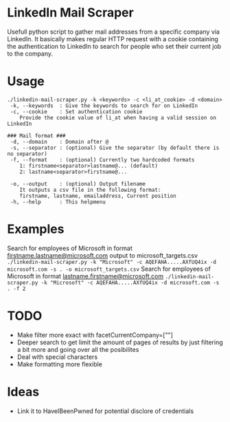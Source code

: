 # LinkedIn Mail Scraper
Usefull python script to gather mail addresses from a specific company via LinkedIn. It basically makes regular HTTP request with a cookie containing the authentication to LinkedIn to search for people who set their current job to the company.  

# Usage
```
./linkedin-mail-scraper.py -k <keywords> -c <li_at_cookie> -d <domain>
 -k, --keywords  : Give the keywords to search for on LinkedIn
 -c, --cookie    : Set authentication cookie
    Provide the cookie value of li_at when having a valid session on LinkedIn

### Mail format ### 
 -d, --domain    : Domain after @
 -s, --separator : (optional) Give the separator (by default there is no separator)
 -f, --format    : (optional) Currently two hardcoded formats
    1: firstname<separator>lastname@... (default)
    2: lastname<separator>firstname@...

 -o, --output    : (optional) Output filename
    It outputs a csv file in the following format:
    firstname, lastname, emailaddress, Current position
 -h, --help      : This helpmenu

```

# Examples
Search for employees of Microsoft in format firstname.lastname@microsoft.com output to microsoft_targets.csv
`./linkedin-mail-scraper.py -k "Microsoft" -c AQEFAHA.....AXfUQ4ix -d microsoft.com -s . -o microsoft_targets.csv`
Search for employees of Microsoft in format lastname.firstname@microsoft.com
`./linkedin-mail-scraper.py -k "Microsoft" -c AQEFAHA.....AXfUQ4ix -d microsoft.com -s . -f 2`


# TODO
* Make filter more exact with facetCurrentCompany=["<company-ID>"]
* Deeper search to get limit the amount of pages of results by just filtering a bit more and going over all the posibilites
* Deal with special characters
* Make formatting more flexible

# Ideas
* Link it to HaveIBeenPwned for potential disclore of credentials
